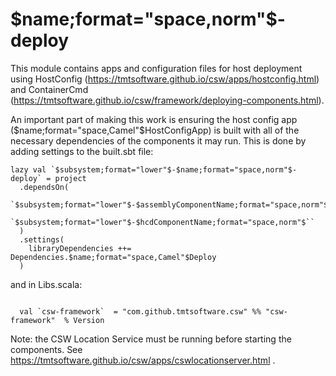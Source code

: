 # $name;format="space,norm"$-deploy

This module contains apps and configuration files for host deployment using 
HostConfig (https://tmtsoftware.github.io/csw/apps/hostconfig.html) and 
ContainerCmd (https://tmtsoftware.github.io/csw/framework/deploying-components.html).

An important part of making this work is ensuring the host config app ($name;format="space,Camel"$HostConfigApp) is built
with all of the necessary dependencies of the components it may run.  This is done by adding settings to the
built.sbt file:

```
lazy val `$subsystem;format="lower"$-$name;format="space,norm"$-deploy` = project
  .dependsOn(
    `$subsystem;format="lower"$-$assemblyComponentName;format="space,norm"$`,
    `$subsystem;format="lower"$-$hcdComponentName;format="space,norm"$``
  )
  .settings(
    libraryDependencies ++= Dependencies.$name;format="space,Camel"$Deploy
  )
```

and in Libs.scala:

```

  val `csw-framework`  = "com.github.tmtsoftware.csw" %% "csw-framework"  % Version

```

Note: the CSW Location Service must be running before starting the components.
See https://tmtsoftware.github.io/csw/apps/cswlocationserver.html .